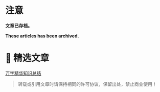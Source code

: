 # 注意

**文章已存档。**

**These articles has been archived.**

# 🤪 精选文章

[万字精华知识总结](./essence.md)

> 转载或引用文章时请保持相同的许可协议，保留出处，禁止商业使用！
